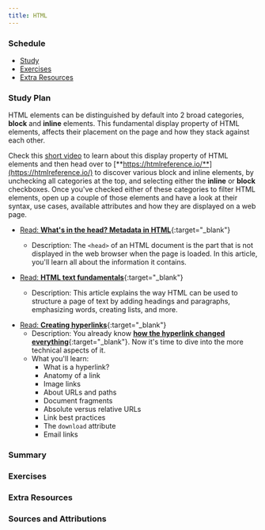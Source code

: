 ```yaml
---
title: HTML
---
```


### Schedule

  - [Study](#study-plan-1)
  - [Exercises](#exercises-1)
  - [Extra Resources](#extra-resources-1)

### Study Plan

  HTML elements can be distinguished by default into 2 broad categories, **block** and **inline** elements. This fundamental display property of HTML elements, affects their placement on the page and how they stack against each other. 

  Check this [short video](https://www.youtube.com/watch?v=XHjoohto2-w) to learn about this display property of HTML elements and then head over to [**https://htmlreference.io/**](https://htmlreference.io/) to discover various block and inline elements, by unchecking all categories at the top, and selecting either the **inline** or **block** checkboxes. Once you've checked either of these categories to filter HTML elements, open up a couple of those elements and have a look at their syntax, use cases, available attributes and how they are displayed on a web page.

  - [Read: **What's in the head? Metadata in HTML**](../modules/html/basics/the_head_metadata_in_html/index.md){:target="_blank"}
    - Description: The `<head>` of an HTML document is the part that is not displayed in the web browser when the page is loaded. In this article, you'll learn all about the information it contains.

  - [Read: **HTML text fundamentals**](../modules/tml/basics/html_text_fundamentals/index.md){:target="_blank"}
    - Description: This article explains the way HTML can be used to structure a page of text by adding headings and paragraphs, emphasizing words, creating lists, and more.

<!-- TODO: Make this part of our module -->
  - [Read: **Creating hyperlinks**](https://developer.mozilla.org/en-US/docs/Learn/HTML/Introduction_to_HTML/Creating_hyperlinks){:target="_blank"}
    - Description: You already know [**how the hyperlink changed everything**](https://www.youtube.com/watch?v=3Va3oY8pfSI){:target="_blank"}. Now it's time to dive into the more technical aspects of it.
    - What you'll learn:
      - What is a hyperlink?
      - Anatomy of a link
      - Image links
      - About URLs and paths
      - Document fragments
      - Absolute versus relative URLs
      - Link best practices
      - The `download` attribute
      - Email links
      
### Summary

### Exercises

### Extra Resources

### Sources and Attributions